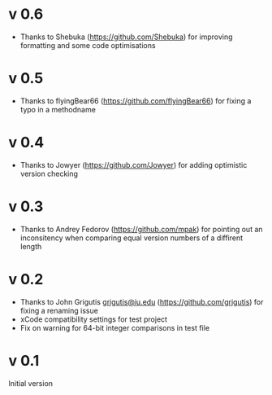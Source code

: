 v 0.6
=====

* Thanks to Shebuka (https://github.com/Shebuka) for improving formatting and some code optimisations

v 0.5
=====

* Thanks to flyingBear66 (https://github.com/flyingBear66) for fixing a typo in a methodname

v 0.4
=====

* Thanks to Jowyer (https://github.com/Jowyer) for adding optimistic version checking

v 0.3
=====

* Thanks to Andrey Fedorov (https://github.com/mpak) for pointing out an inconsitency when comparing equal version numbers of a diffirent length

v 0.2
=====

* Thanks to John Grigutis <grigutis@iu.edu> (https://github.com/grigutis) for fixing a renaming issue
* xCode compatibility settings for test project
* Fix on warning for 64-bit integer comparisons in test file

v 0.1
=====

Initial version

